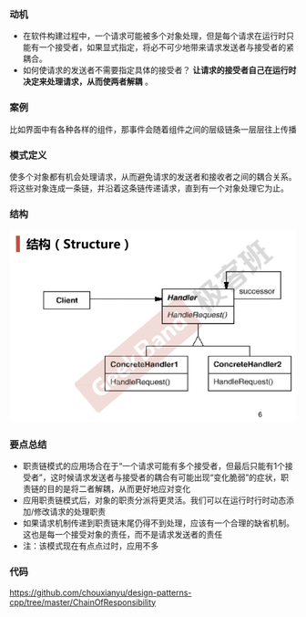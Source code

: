 ### 动机

* 在软件构建过程中，一个请求可能被多个对象处理，但是每个请求在运行时只能有一个接受者，如果显式指定，将必不可少地带来请求发送者与接受者的紧耦合。
* 如何使请求的发送者不需要指定具体的接受者？ **让请求的接受者自己在运行时决定来处理请求，从而使两者解耦** 。

### 案例

比如界面中有各种各样的组件，那事件会随着组件之间的层级链条一层层往上传播

### 模式定义

使多个对象都有机会处理请求，从而避免请求的发送者和接收者之间的耦合关系。将这些对象连成一条链，并沿着这条链传递请求，直到有一个对象处理它为止。

### 结构

![](./images/ChainofResponsibility.png)

### 要点总结

* 职责链模式的应用场合在于“一个请求可能有多个接受者，但最后只能有1个接受者”，这时候请求发送者与接受者的耦合有可能出现“变化脆弱”的症状，职责链的目的是将二者解耦，从而更好地应对变化
* 应用职责链模式后，对象的职责分派将更灵活。我们可以在运行时行时动态添加/修改请求的处理职责
* 如果请求机制传递到职责链末尾仍得不到处理，应该有一个合理的缺省机制。这也是每一个接受对象的责任，而不是请求发送者的责任
* 注：该模式现在有点点过时，应用不多

### 代码

https://github.com/chouxianyu/design-patterns-cpp/tree/master/ChainOfResponsibility
